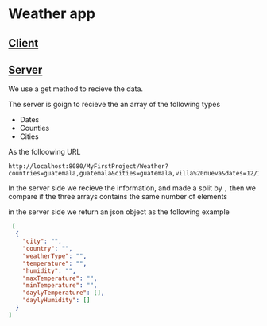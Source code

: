 # Weather app

## [Client](https://github.com/crclaramount/ti-dsu-integrations/tree/Weather_app/hw2%20Weather%20Client/weather-front) 
## [Server](https://github.com/crclaramount/ti-dsu-integrations/tree/Weather_app/weatherRestServer) 
We use a get method to recieve the data. 

The server is goign to recieve the an array of the following types 
* Dates
* Counties
* Cities

As the folloowing URL 
```
http://localhost:8080/MyFirstProject/Weather?countries=guatemala,guatemala&cities=guatemala,villa%20nueva&dates=12/12/2022,11/11/2022
```

In the server side we recieve the information, and made a split by `,`  then we compare if the three arrays contains the same number of elements 




in the server side we return an json object as the following example
```json 
 [
  {
    "city": "",
    "country": "",
    "weatherType": "",
    "temperature": "",
    "humidity": "",
    "maxTemperature": "",
    "minTemperature": "",
    "daylyTemperature": [],
    "daylyHumidity": []
  }
]
```
